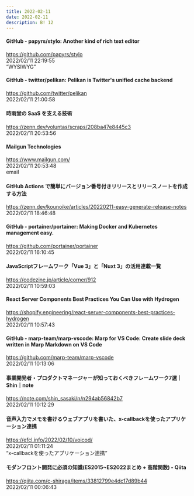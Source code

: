 ```yaml
---
title: 2022-02-11
date: 2022-02-11
description: B! 12
---
```


#### GitHub - papyrs/stylo: Another kind of rich text editor
https://github.com/papyrs/stylo<br>
2022/02/11 22:19:55<br>
“WYSIWYG”


#### GitHub - twitter/pelikan: Pelikan is Twitter's unified cache backend
https://github.com/twitter/pelikan<br>
2022/02/11 21:00:58<br>


#### 時雨堂の SaaS を支える技術
https://zenn.dev/voluntas/scraps/208ba47e8445c3<br>
2022/02/11 20:53:56<br>


#### Mailgun Technologies
https://www.mailgun.com/<br>
2022/02/11 20:53:48<br>
email


#### GitHub Actions で簡単にバージョン番号付きリリースとリリースノートを作成する方法
https://zenn.dev/kounoike/articles/20220211-easy-generate-release-notes<br>
2022/02/11 18:46:48<br>


#### GitHub - portainer/portainer: Making Docker and Kubernetes management easy.
https://github.com/portainer/portainer<br>
2022/02/11 16:10:45<br>


#### JavaScriptフレームワーク「Vue 3」と「Nuxt 3」の活用連載一覧
https://codezine.jp/article/corner/912<br>
2022/02/11 10:59:03<br>


#### React Server Components Best Practices You Can Use with Hydrogen
https://shopify.engineering/react-server-components-best-practices-hydrogen<br>
2022/02/11 10:57:43<br>


#### GitHub - marp-team/marp-vscode: Marp for VS Code: Create slide deck written in Marp Markdown on VS Code
https://github.com/marp-team/marp-vscode<br>
2022/02/11 10:13:06<br>


#### 事業開発者・プロダクトマネージャーが知っておくべきフレームワーク7選｜Shin｜note
https://note.com/shin_sasaki/n/n294ab56842b7<br>
2022/02/11 10:12:29<br>


#### 音声入力でメモを書けるウェブアプリを書いた、x-callbackを使ったアプリケーション連携
https://efcl.info/2022/02/10/voicod/<br>
2022/02/11 01:11:24<br>
“x-callbackを使ったアプリケーション連携”


#### モダンフロント開発に必須の知識(ES2015~ES2022まとめ + 高階関数) - Qiita
https://qiita.com/c-shiraga/items/33812799e4dc17d89b44<br>
2022/02/11 00:06:43<br>


